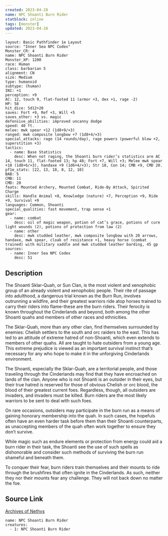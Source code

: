 ```yaml
---
created: 2023-04-28
name: NPC Shoanti Burn Rider
statblock: inline
tags: [monster]
updated: 2023-04-28
---
```

```statblock
layout: Basic Pathfinder 1e Layout
source: "Inner Sea NPC Codex"
Monster_CR: 4
name: NPC Shoanti Burn Rider
Monster_XP: 1200
race: Human
class: barbarian 5
alignment: CN
size: Medium
type: humanoid
subtype: (human)
INI: +1
perception: +9
AC: 12, touch 9, flat-footed 11 (armor +3, dex +1, rage -2)
HP: 58
hit_dice: 5d12+20
saves: Fort +9, Ref +3, Will +5
saves_other: +3 vs. magic
defensive_abilities: improved uncanny dodge
speed: 40 ft.
melee: mwk spear +12 (1d8+9/×3)
ranged: mwk composite longbow +7 (1d8+4/×3)
special_attacks: rage (14 rounds/day), rage powers (powerful blow +2, superstition +3)
tactics:
  - name: Base Statistics
    desc: When not raging, the Shoanti burn rider’s statistics are AC 14, touch 11, flat-footed 13; hp 48; Fort +7, Will +3; Melee mwk spear +10 (1d8+6/×3), handaxe +9 (1d6+4/×3); Str 18, Con 14; CMB +9, CMD 20.
pf1e_stats: [22, 13, 18, 8, 12, 10]
BAB: 5
CMB: 11
CMD: 20
feats: Mounted Archery, Mounted Combat, Ride-By Attack, Spirited Charge
skills: Handle Animal +8, Knowledge (nature) +7, Perception +9, Ride +9, Survival +9
languages: Common, Shoanti
special_qualities: fast movement, trap sense +1
gear:
  - name: combat
    desc: oil of magic weapon, potion of cat’s grace, potions of cure light wounds (2), potions of protection from law (2)
  - name: other
    desc: mwk studded leather, mwk composite longbow with 20 arrows, handaxe, mwk spear, cloak of resistance +1, heavy horse (combat trained) with military saddle and mwk studded leather barding, 45 gp
sources:
  - name: Inner Sea NPC Codex
    desc: 51
```
## Description
The Shoanti Sklar-Quah, or Sun Clan, is the most violent and xenophobic group of an already violent and xenophobic people. Their rite of passage into adulthood, a dangerous trial known as the Burn Run, involves outrunning a wildfire, and their greatest warriors ride atop horses trained to carry their riders into flame-these are the burn riders. Their ferocity is known throughout the Cinderlands and beyond, both among the other Shoanti quahs and members of other races and ethnicities.

The Sklar-Quah, more than any other clan, find themselves surrounded by enemies: Chelish settlers to the south and orc raiders to the east. This has led to an attitude of extreme hatred of non-Shoanti, which even extends to members of other quahs. All are taught to hate outsiders from a young age. This extreme prejudice is viewed as an important survival instinct that’s necessary for any who hope to make it in the unforgiving Cinderlands environment.

The Shoanti, especially the Sklar-Quah, are a territorial people, and those traveling through the Cinderlands may find that they have encroached on lands of the clan. Anyone who is not Shoanti is an outsider in their eyes, but their true hatred is reserved for those of obvious Chelish or orc blood, the blood of their greatest current foes. Regardless, though, all outsiders are invaders, and invaders must be killed. Burn riders are the most likely warriors to be sent to deal with such foes.

On rare occasions, outsiders may participate in the burn run as a means of gaining honorary membership into the quah. In such cases, the hopefuls often have an even harder task before them than their Shoanti counterparts, as unaccepting members of the quah often work together to ensure they don’t survive.

While magic such as endure elements or protection from energy could aid a burn rider in their task, the Shoanti see the use of such spells as dishonorable and consider such methods of surviving the burn run shameful and beneath them.

To conquer their fear, burn riders train themselves and their mounts to ride through the brushfires that often ignite in the Cinderlands. As such, neither they nor their mounts fear any challenge. They will not back down no matter the foe.
## Source Link
[Archives of Nethys](https://aonprd.com/NPCDisplay.aspx?ItemName=Shoanti%20Burn%20Rider)
```encounter-table
name: NPC Shoanti Burn Rider
creatures:
  - 1: NPC Shoanti Burn Rider
```
